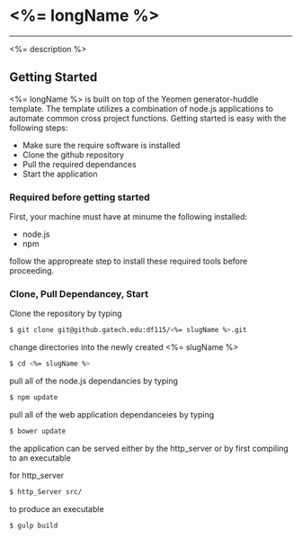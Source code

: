 # <%= longName %>
-----------------


<%= description %>


## Getting Started

<%= longName %> is built on top of the Yeomen generator-huddle template. The template utilizes a combination of node.js applications to automate common cross project functions. Getting started is easy with the following steps:

  - Make sure the require software is installed
  - Clone the github repository
  - Pull the required dependances
  - Start the application

### Required before getting started
First, your machine must have at minume the following installed:

  - node.js
  - npm

follow the appropreate step to install these required tools before proceeding.

### Clone, Pull Dependancey, Start

Clone the repository by typing

```sh
$ git clone git@github.gatech.edu:df115/<%= slugName %>.git
```

change directories into the newly created <%= slugName %>

```sh
$ cd <%= slugName %>
```

pull all of the node.js dependancies by typing

```sh
$ npm update
```

pull all of the web application dependanceies by typing

```sh
$ bower update
```

the application can be served either by the http_server or by first compiling to an executable

for http_server

```sh
$ http_Server src/
```

to produce an executable

```sh
$ gulp build
```